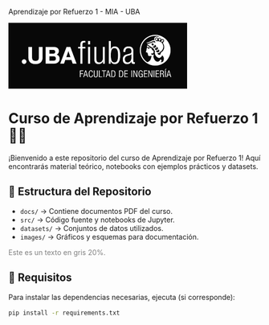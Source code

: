 Aprendizaje por Refuerzo 1 - MIA - UBA

![Logo](images/logo_fiuba.png)

# Curso de Aprendizaje por Refuerzo 1 📘🤖
¡Bienvenido a este repositorio del curso de Aprendizaje por Refuerzo 1! Aquí encontrarás material teórico, notebooks con ejemplos prácticos y datasets.

## 📂 Estructura del Repositorio
- `docs/` → Contiene documentos PDF del curso.
- `src/` → Código fuente y notebooks de Jupyter.
- `datasets/` → Conjuntos de datos utilizados.
- `images/` → Gráficos y esquemas para documentación.

<span style="color: gray;">Este es un texto en gris 20%.</span>  

## 📜 Requisitos
Para instalar las dependencias necesarias, ejecuta (si corresponde):
```bash
pip install -r requirements.txt
